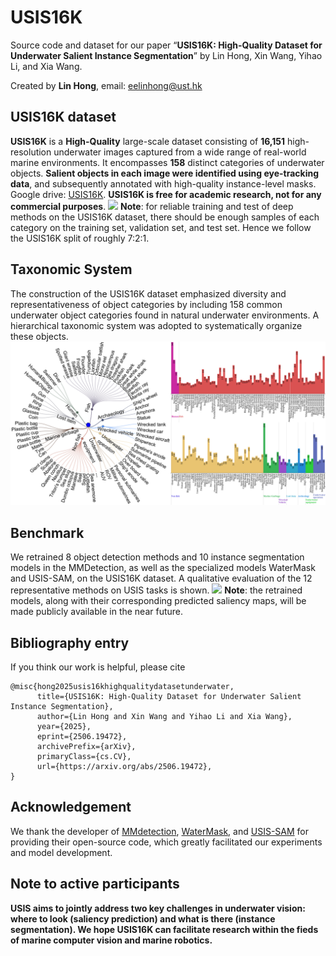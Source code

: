 # USIS16K

Source code and dataset for our paper “**USIS16K: High-Quality Dataset for Underwater Salient Instance Segmentation**” by Lin Hong,  Xin Wang, Yihao Li, and Xia Wang. 

Created by **Lin Hong**, email: eelinhong@ust.hk 

## USIS16K dataset
**USIS16K** is a **High-Quality** large-scale dataset consisting of **16,151**  high-resolution underwater images captured from a wide range of real-world marine environments. It encompasses **158**  distinct categories of underwater objects. 
**Salient objects in each image were identified using eye-tracking data**, and subsequently annotated with high-quality instance-level masks.
Google drive: [USIS16K](https://drive.google.com/file/d/1SIfpJe7rpeL6ZsRzD9ir0mRsKRYehjxb/view?usp=drive_link). **USIS16K is free for academic research, not for any commercial purposes**.
![](USIS16K.png)
**Note**: for reliable training and test of deep methods on the USIS16K dataset, there should be enough samples of each category on the training set, validation set, and test set. Hence we follow the USIS16K split of roughly 7:2:1.
## Taxonomic System
The construction of the USIS16K dataset emphasized diversity and representativeness of object categories by including 158 common underwater object categories found in natural underwater environments. A hierarchical taxonomic system was adopted to systematically organize these objects.
![](category.png)

## Benchmark
We retrained 8 object detection methods and 10 instance segmentation models in the MMDetection, as well as the specialized models WaterMask and USIS-SAM, on the USIS16K dataset. 
A qualitative evaluation of the 12 representative methods on USIS tasks is shown.
![](Compare.png)
**Note**: the retrained models, along with their corresponding predicted saliency maps, will be made publicly available in the near future.

## Bibliography entry
If you think our work is helpful, please cite
```
@misc{hong2025usis16khighqualitydatasetunderwater,
      title={USIS16K: High-Quality Dataset for Underwater Salient Instance Segmentation}, 
      author={Lin Hong and Xin Wang and Yihao Li and Xia Wang},
      year={2025},
      eprint={2506.19472},
      archivePrefix={arXiv},
      primaryClass={cs.CV},
      url={https://arxiv.org/abs/2506.19472}, 
}
```

## Acknowledgement
We thank the developer of [MMdetection](https://github.com/open-mmlab/mmdetection), [WaterMask](https://github.com/LiamLian0727/WaterMask), and [USIS-SAM](https://github.com/LiamLian0727/USIS10K) for providing their open-source code, which greatly facilitated our experiments and model development.

## Note to active participants

**USIS aims to jointly address two key challenges in underwater vision: where to look (saliency prediction) and what is there (instance segmentation). We hope USIS16K can facilitate research within the fieds of marine computer vision and marine robotics.** 

